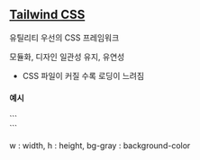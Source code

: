 <h2><a href="https://tailwindcss.com/">Tailwind CSS</a></h2>
<p>유틸리티 우선의 CSS 프레임워크</p>
<p>모듈화, 디자인 일관성 유지, 유연성</p>
<ul>
    <li>CSS 파일이 커질 수록 로딩이 느려짐</li>
</ul>

<h4>예시</h4>
```
<div className="w-12 h-10 text-white bg-gray-400"></div>
```
<p>
    w : width,
    h : height,
    bg-gray : background-color
</p>



